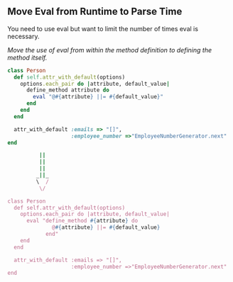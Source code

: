 ## Move Eval from Runtime to Parse Time
You need to use eval but want to limit the number of times eval is necessary.

*Move the use of eval from within the method definition to defining the method
itself.*

```ruby
class Person
  def self.attr_with_default(options)
    options.each_pair do |attribute, default_value|
      define_method attribute do
        eval "@#{attribute} ||= #{default_value}"
      end
    end 
  end

  attr_with_default :emails => "[]",
                    :employee_number =>"EmployeeNumberGenerator.next"
end

          ||
          ||
          ||
         _||_
         \  /
          \/

class Person
  def self.attr_with_default(options)
    options.each_pair do |attribute, default_value|
      eval "define_method #{attribute} do
              @#{attribute} ||= #{default_value}
            end" 
    end
  end

  attr_with_default :emails => "[]",
                    :employee_number =>"EmployeeNumberGenerator.next"
end
```
